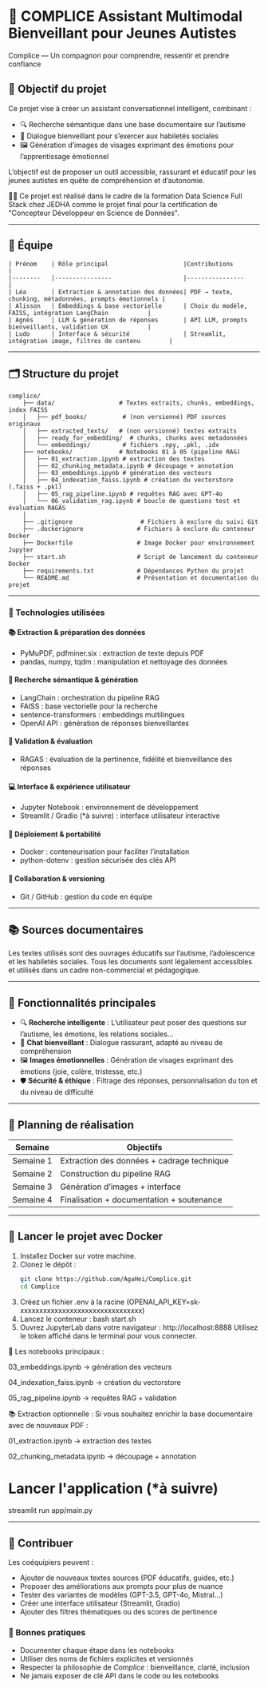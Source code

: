 # 🤖 COMPLICE Assistant Multimodal Bienveillant pour Jeunes Autistes

Complice — Un compagnon pour comprendre, ressentir et prendre confiance

## 🧠 Objectif du projet

Ce projet vise à créer un assistant conversationnel intelligent, combinant :
- 🔍 Recherche sémantique dans une base documentaire sur l’autisme
- 💬 Dialogue bienveillant pour s’exercer aux habiletés sociales
- 🖼️ Génération d’images de visages exprimant des émotions pour l’apprentissage émotionnel

L’objectif est de proposer un outil accessible, rassurant et éducatif pour les jeunes autistes en quête de compréhension et d’autonomie.

🧑‍🏫 Ce projet est réalisé dans le cadre de la formation Data Science Full Stack chez JEDHA comme le projet final pour la certification de "Concepteur Développeur en Science de Données".

---

## 👥 Équipe

    | Prénom    | Rôle principal                     |Contributions                                            |
    |--------   |----------------                    |----------------                                         |
    | Léa       | Extraction & annotation des données| PDF → texte, chunking, métadonnées, prompts émotionnels |
    | Alisson   | Embeddings & base vectorielle      | Choix du modèle, FAISS, intégration LangChain           |
    | Agnès     | LLM & génération de réponses       | API LLM, prompts bienveillants, validation UX           |
    | Ludo      | Interface & sécurité               | Streamlit, intégration image, filtres de contenu        |

---

## 🗂️ Structure du projet

    complice/
        ├── data/                  # Textes extraits, chunks, embeddings, index FAISS
        │   ├── pdf_books/          # (non versionné) PDF sources originaux
        │   ├── extracted_texts/   # (non versionné) textes extraits
        │   ├── ready_for_embedding/  # chunks, chunks avec metadonnées    
        │   └── embeddings/         # fichiers .npy, .pkl, .idx
        ├── notebooks/             # Notebooks 01 à 05 (pipeline RAG)
        │   ├── 01_extraction.ipynb # extraction des textes
        │   ├── 02_chunking_metadata.ipynb # découpage + annotation
        │   ├── 03_embeddings.ipynb # génération des vecteurs
        │   ├── 04_indexation_faiss.ipynb # création du vectorstore (.faiss + .pkl)   
        │   ├── 05_rag_pipeline.ipynb # requêtes RAG avec GPT-4o
        │   └── 06_validation_rag.ipynb # boucle de questions test et évaluation RAGAS
        │
        ├── .gitignore                   # Fichiers à exclure du suivi Git
        ├── .dockerignore               # Fichiers à exclure du conteneur Docker
        ├── Dockerfile                  # Image Docker pour environnement Jupyter
        ├── start.sh                    # Script de lancement du conteneur Docker
        ├── requirements.txt            # Dépendances Python du projet
        └── README.md                   # Présentation et documentation du projet


---

### 🔧 Technologies utilisées

#### 📚 Extraction & préparation des données
- PyMuPDF, pdfminer.six : extraction de texte depuis PDF
- pandas, numpy, tqdm : manipulation et nettoyage des données

#### 🧠 Recherche sémantique & génération
- LangChain : orchestration du pipeline RAG
- FAISS : base vectorielle pour la recherche
- sentence-transformers : embeddings multilingues
- OpenAI API : génération de réponses bienveillantes

#### 🧪 Validation & évaluation
- RAGAS : évaluation de la pertinence, fidélité et bienveillance des réponses

#### 💻 Interface & expérience utilisateur
- Jupyter Notebook : environnement de développement
- Streamlit / Gradio (*à suivre) : interface utilisateur interactive

#### 🐳 Déploiement & portabilité
- Docker : conteneurisation pour faciliter l’installation
- python-dotenv : gestion sécurisée des clés API

#### 🤝 Collaboration & versioning
- Git / GitHub : gestion du code en équipe


---

## 📚 Sources documentaires

Les textes utilisés sont des ouvrages éducatifs sur l’autisme, l’adolescence et les habiletés sociales. Tous les documents sont légalement accessibles et utilisés dans un cadre non-commercial et pédagogique.

---

## 🧪 Fonctionnalités principales

- 🔍 **Recherche intelligente** : L’utilisateur peut poser des questions sur l’autisme, les émotions, les relations sociales…
- 💬 **Chat bienveillant** : Dialogue rassurant, adapté au niveau de compréhension
- 🖼️ **Images émotionnelles** : Génération de visages exprimant des émotions (joie, colère, tristesse, etc.)
- 🛡️ **Sécurité & éthique** : Filtrage des réponses, personnalisation du ton et du niveau de difficulté

---

## 📅 Planning de réalisation

| Semaine | Objectifs |
|--------|-----------|
| Semaine 1 | Extraction des données + cadrage technique |
| Semaine 2 | Construction du pipeline RAG |
| Semaine 3 | Génération d’images + interface |
| Semaine 4 | Finalisation + documentation + soutenance |

---
## 🐳 Lancer le projet avec Docker

1. Installez Docker sur votre machine.
2. Clonez le dépôt :
      ```bash
   git clone https://github.com/AgaHei/Complice.git
   cd Complice
3. Créez un fichier .env à la racine (OPENAI_API_KEY=sk-xxxxxxxxxxxxxxxxxxxxxxxxxxxxxxxx)
4. Lancez le conteneur :
    bash start.sh
5. Ouvrez JupyterLab dans votre navigateur : http://localhost:8888 Utilisez le token affiché dans le terminal pour vous connecter.

📘 Les notebooks principaux :

03_embeddings.ipynb → génération des vecteurs

04_indexation_faiss.ipynb → création du vectorstore

05_rag_pipeline.ipynb → requêtes RAG + validation

📚 Extraction optionnelle : Si vous souhaitez enrichir la base documentaire avec de nouveaux PDF :

01_extraction.ipynb → extraction des textes

02_chunking_metadata.ipynb → découpage + annotation


# Lancer l'application (*à suivre)
streamlit run app/main.py

---
## 🤝 Contribuer

Les coéquipiers peuvent :

- Ajouter de nouveaux textes sources (PDF éducatifs, guides, etc.)
- Proposer des améliorations aux prompts pour plus de nuance
- Tester des variantes de modèles (GPT-3.5, GPT-4o, Mistral…)
- Créer une interface utilisateur (Streamlit, Gradio)
- Ajouter des filtres thématiques ou des scores de pertinence

### 🧪 Bonnes pratiques

- Documenter chaque étape dans les notebooks
- Utiliser des noms de fichiers explicites et versionnés
- Respecter la philosophie de *Complice* : bienveillance, clarté, inclusion
- Ne jamais exposer de clé API dans le code ou les notebooks


